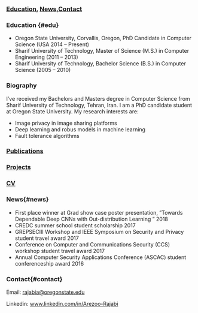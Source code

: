 

### [Education](#edu), [News](#news),[Contact](#contact)



### Education {#edu}
* Oregon State University, Corvallis, Oregon, PhD Candidate in Computer Science (USA 2014 – Present)
* Sharif University of Technology, Master of Science (M.S.) in Computer Engineering (2011 – 2013)
* Sharif University of Technology, Bachelor Science (B.S.) in Computer Science (2005 – 2010)


### Biography

I’ve received my Bachelors and Masters degree in Computer Science from Sharif University of Technology, Tehran, Iran. I am a PhD candidate student at Oregon State University.  My research interests are:
* Image privacy in image sharing platforms
* Deep learning and robus models in machine learning
* Fault tolerance algorithms




### [Publications](/Publications/papers.html)
### [Projects](/Publications/projects.html)
### [CV](/cv.pdf)


### News{#news}

* First place winner at Grad show case poster presentation, ”Towards Dependable Deep CNNs with Out-distribution Learning ” 2018
* CREDC summer school student scholarship 2017 
* GREPSECIII Workshop and IEEE Symposium on Security and Privacy student travel award 2017 
* Conference on Computer and Communications Security (CCS) workshop student  travel award 2017 
* Annual Computer Security Applications Conference (ASCAC) student conferenceship award 2016

###  Contact{#contact}

Email: rajabia@oregonstate.edu

Linkedin: www.linkedin.com/in/Arezoo-Rajabi

